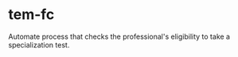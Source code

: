# tem-fc
Automate process that checks the professional's eligibility to take a specialization test.

